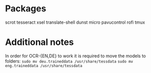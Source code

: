 # Packages
scrot
tesseract
xsel
translate-shell
dunst
micro
pavucontrol
rofi
tmux

# Additional notes
In order for OCR-{EN,DE} to work it is required to move the models to folders:
`sudo mv deu.traineddata /usr/share/tessdata`
`sudo mv eng.traineddata /usr/share/tessdata`